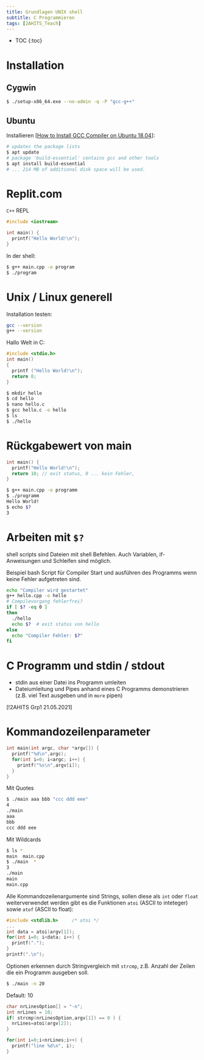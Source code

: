 ```yaml
---
title: Grundlagen UNIX shell
subtitle: C Programmieren
tags: [2AHITS_Teach]
---
```


* TOC
{:toc}

# Installation

## Cygwin

```bash
$ ./setup-x86_64.exe --no-admin -q -P "gcc-g++"
```



## Ubuntu

Installieren [[How to Install GCC Compiler on Ubuntu 18.04](https://linuxize.com/post/how-to-install-gcc-compiler-on-ubuntu-18-04/)]:

```bash
# updates the package lists
$ apt update
# package 'build-essential' contains gcc and other tools
$ apt install build-essential
# ... 214 MB of additional disk space will be used.
```



# Replit.com

`C++` REPL

```c++
#include <iostream>

int main() {
  printf("Hello World!\n");
}
```

In der shell:

```bash
$ g++ main.cpp -o program
$ ./program
```



# Unix / Linux generell

Installation testen:

```bash
gcc --version
g++ --version
```

Hallo Welt in C:

```c
#include <stdio.h>
int main()
{
  printf ("Hello World!\n");
  return 0;
}
```

```bash
$ mkdir hello
$ cd hello
$ nano hello.c
$ gcc hello.c -o hello
$ ls
$ ./hello
```



# Rückgabewert von main

```c++
int main() {
  printf("Hello World!\n");
  return 10; // exit status, 0 ... kein Fehler, 
}
```

```bash
$ g++ main.cpp -o programm
$ ./programm 
Hello World!
$ echo $?
3
```



# Arbeiten mit `$?`

shell scripts sind Dateien mit shell Befehlen. Auch Variablen, if-Anweisungen und Schleifen sind möglich.

Beispiel bash Script für Compiler Start und ausführen des Programms wenn keine Fehler aufgetreten sind.

```bash
echo "Compiler wird gestartet"
g++ hello.cpp -o hello
# Compilevorgang fehlerfrei?
if [ $? -eq 0 ]
then
  ./hello
  echo $?  # exit status von hello
else
  echo "Compiler Fehler: $?"
fi
```





# C Programm und stdin / stdout


- stdin aus einer Datei ins Programm umleiten
- Dateiumleitung und Pipes anhand eines C Programms demonstrieren (z.B. viel Text ausgeben und in `more` pipen)

[!2AHITS Grp1 21.05.2021]



# Kommandozeilenparameter

```c++
int main(int argc, char *argv[]) {
  printf("%d\n",argc);
  for(int i=0; i<argc; i++) {
    printf("%s\n",argv[i]);
  }
}
```

Mit Quotes

```bash
$ ./main aaa bbb "ccc ddd eee"
4
./main
aaa
bbb
ccc ddd eee
```

Mit Wildcards

```bash
$ ls *
main  main.cpp
$ ./main  *
3
./main
main
main.cpp
```

Alle Kommandozeilenargumente sind Strings, sollen diese als `int` oder `float` weiterverwendet werden gibt es die Funktionen  `atoi` (ASCII to inteteger) sowie `atof` (ASCII to float):

```c++
#include <stdlib.h>     /* atoi */
...
int data = atoi(argv[1]);
for(int i=0; i<data; i++) {
  printf(".");
}
printf(".\n");
```



Optionen erkennen durch Stringvergleich mit `strcmp`, z.B. Anzahl der Zeilen die ein Programm ausgeben soll.

```bash
$ ./main -n 20
```

Default: 10

```c++
char nrLinesOption[] = "-n";
int nrLines = 10;  
if( strcmp(nrLinesOption,argv[1]) == 0 ) {
  nrLines=atoi(argv[2]);
}

for(int i=0;i<nrLines;i++) {
  printf("line %d\n", i);
}
```




